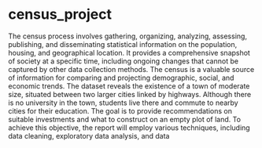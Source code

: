 # census_project
The census process involves gathering, organizing, analyzing, assessing, publishing, and 
disseminating statistical information on the population, housing, and geographical location. It 
provides a comprehensive snapshot of society at a specific time, including ongoing changes that 
cannot be captured by other data collection methods. The census is a valuable source of 
information for comparing and projecting demographic, social, and economic trends. 
The dataset reveals the existence of a town of moderate size, situated between two larger cities 
linked by highways. Although there is no university in the town, students live there and commute 
to nearby cities for their education. The goal is to provide recommendations on suitable 
investments and what to construct on an empty plot of land. To achieve this objective, the report 
will employ various techniques, including data cleaning, exploratory data analysis, and data 
